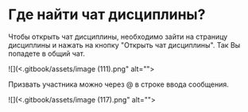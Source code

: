 # Где найти чат дисциплины?

Чтобы открыть чат дисциплины, необходимо зайти на страницу дисциплины и нажать на кнопку "Открыть чат дисциплины". Так Вы попадете в общий чат.

![](<.gitbook/assets/image (111).png" alt=""><figcaption></figcaption></figure>

Призвать участника можно через @ в строке ввода сообщения.

![](<.gitbook/assets/image (117).png" alt=""><figcaption></figcaption></figure>
